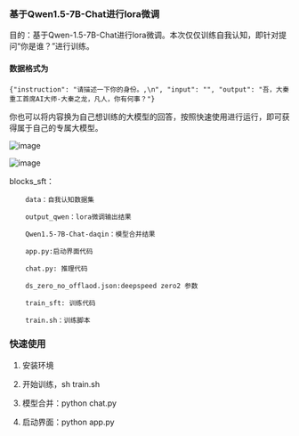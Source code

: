 ### 基于Qwen1.5-7B-Chat进行lora微调
目的：基于Qwen-1.5-7B-Chat进行lora微调。本次仅仅训练自我认知，即针对提问“你是谁？”进行训练。
#### 数据格式为
```
{"instruction": "请描述一下你的身份。,\n", "input": "", "output": "吾，大秦重工首席AI大师-大秦之龙，凡人，你有何事？"}
```
你也可以将内容换为自己想训练的大模型的回答，按照快速使用进行运行，即可获得属于自己的专属大模型。

![image](https://github.com/littlesluttery/nlpBlocks/blob/main/blocks_sft/ai.jpg)

![image](blocks_sft/ai.jpg)

blocks_sft：
```
    data：自我认知数据集
    
    output_qwen：lora微调输出结果
    
    Qwen1.5-7B-Chat-daqin：模型合并结果
    
    app.py:启动界面代码
    
    chat.py: 推理代码
    
    ds_zero_no_offlaod.json:deepspeed zero2 参数
    
    train_sft: 训练代码
    
    train.sh：训练脚本
``` 
### 快速使用
1. 安装环境

2. 开始训练，sh train.sh

3. 模型合并：python chat.py

4. 启动界面：python app.py

